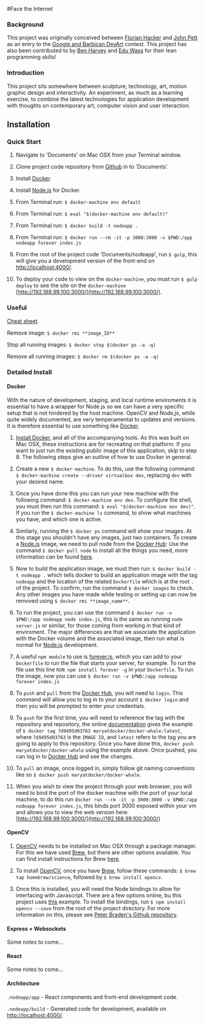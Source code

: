#Face the Internet

### Background

This project was originally conceived between [Florian Hacker](http://cargocollective.com/florianhacker) and [John Pett](http://johnpett.com) as an entry to the [Google and Barbican DevArt](https://devart.withgoogle.com/) contest. This project has also been contributed to by [Ben Harvey](https://github.com/gomako) and [Edu Wass](https://github.com/eduwass) for their lean programming skills!

### Introduction

This project sits somewhere between sculpture, technology, art, motion graphic design and interactivity. An experiment, as much as a learning exercise, to combine the latest technologies for application development with thoughts on contemporary art, computer vision and user interaction.

## Installation

### Quick Start

1. Navigate to 'Documents' on Mac OSX from your Terminal window.

2. Clone project code repository from [Github](https://github.com/JohnPett/Face-the-Internet) in to 'Documents'.

3. Install [Docker](http://docs.docker.com/engine/installation/mac/).

4. Install [Node.js](https://hub.docker.com/_/node/) for Docker.

5. From Terminal run: `$ docker-machine env default`
 
6. From Terminal run: `$ eval "$(docker-machine env default)"`

7. From Terminal run: `$ docker build -t nodeapp .`

8. From Terminal run: `$ docker run --rm -it -p 3000:3000 -v $PWD:/app nodeapp forever index.js`

9. From the root of the project code 'Documents/nodeapp', run `$ gulp`, this will give you a development version of the front-end on [http://localhost:4000/](http://localhost:4000/).

10. To deploy your code to view on the `docker-machine`, you must run `$ gulp deploy`  to see the site on the `docker-machine` [http://192.168.99.100:3000/](http://192.168.99.100:3000/).

### Useful

[Cheat sheet](https://github.com/wsargent/docker-cheat-sheet).

Remove image:
`$ docker rmi **image_ID**`

Stop all running images:
`$ docker stop $(docker ps -a -q)`

Remove all running images:
`$ docker rm $(docker ps -a -q)`

### Detailed Install

#### Docker

With the nature of development, staging, and local runtime enviroments it is essential to have a wrapper for Node.js so we can have a very specific setup that is not hindered by the host machine. OpenCV and Node,js, while quite widely documented, are very temperamental to updates and versions. It is therefore essential to use something like [Docker](http://docs.docker.com/engine/installation/mac/).

1. [Install Docker](http://docs.docker.com/engine/installation/mac/), and all of the accompanying tools. As this was built on Mac OSX, these instructions are for recreating on that platform. If you want to just run the existing public image of this application, skip to step 8. The following steps give an outline of how to use Docker in general.

2. Create a new `$ docker-machine`. To do this, use the following command: `$ docker-machine create --driver virtualbox dev`, replacing `dev` with your desired name.

3. Once you have done this you can run your new machine with the following command: `$ docker-machine env dev`. To configure the shell, you must then run this command: `$ eval "$(docker-machine env dev)"`. If you run the `$ docker-machine ls` command, to show what machines you have, and which one is active.

4. Similarly, running the `$ docker ps` command will show your images. At this stage you shouldn't have any images, just two containers. To create a [Node.js](https://nodejs.org/en/) image, we need to pull node from the [Docker Hub](https://hub.docker.com/): Use the command `$ docker pull node` to install all the things you need, more information can be found [here](https://hub.docker.com/_/node/).

5. Now to build the application image, we must then run: `$ docker build -t nodeapp .` which tells docker to build an application image with the tag `nodeapp` and the location of the related `Dockerfile` which is at the root `.` of the project. To confirm, run the command `$ docker images` to check. Any other images you have made while testing or setting up can now be removed using `$ docker rmi **image_name**`.

6. To run the project, you can use the command `$ docker run -v $PWD:/app nodeapp node index.js`, this is the same as running `node server.js` or similar, for those coming from working in that kind of enviroment. The major differences are that we associate the application with the Docker volume and the associated image, then run what is normal for [Node.js](https://nodejs.org/en/) development.

7. A useful `npm module` to use is [forever.js](https://github.com/foreverjs/forever), which you can add to your `Dockerfile` to run the file that starts your server, for example. To run the file use this line `RUN npm install forever -g` in your `Dockerfile`. To run the image, now you can use `$ docker run -v $PWD:/app nodeapp forever index.js`

8. To `push` and `pull` from the [Docker Hub](https://hub.docker.com/), you will need to `login`. This command will allow you to log in to your account `$ docker login` and then you will be prompted to enter your credentials.

9. To `push` for the first time, you will need to reference the tag with the repository and repository, the online [documentation](https://docs.docker.com/mac/step_six/) gives the example of `$ docker tag 7d9495d03763 maryatdocker/docker-whale:latest`, where `7d9495d03763` is the `IMAGE ID`, and `latest` refers to the tag you are going to apply to this repository. Once you have done this, `docker push maryatdocker/docker-whale` using the example above. Once pushed, you can log in to [Docker Hub](https://hub.docker.com/) and see the changes.

11. To `pull` an image, once logged in, simply follow git naming conventions like so `$ docker push maryatdocker/docker-whale`.

12. When you wish to view the project through your web browser, you will need to bind the port of the docker machine with the port of your local machine, to do this run `docker run --rm -it -p 3000:3000 -v $PWD:/app nodeapp forever index.js`, this binds port 3000 exposed within your vm and allows you to view the web version here: [http://192.168.99.100:3000/](http://192.168.99.100:3000/)

#### OpenCV

1. [OpenCV](http://opencv.org/) needs to be installed on Mac OSX through a package manager. For this we have used [Brew](http://brew.sh/), but there are other options available. You can find install instructions for Brew [here](http://brew.sh/).

2. To install [OpenCV](http://opencv.org/), once you have [Brew](http://brew.sh/), follow these commands: `$ brew tap homebrew/science`, followed by `$ brew install opencv`.

3. Once this is installed, you will need the Node bindings to allow for interfacing with Javascript. There are a few options online, bu this project uses [this](https://www.npmjs.com/package/opencv) example. To install the bindings, run `$ npm install opencv --save` from the root of the project directory. For more information on this, please see [Peter Braden's Github repository](https://github.com/peterbraden/node-opencv).

#### Express + Websockets

Some notes to come...

#### React

Some notes to come...

#### Architecture

`.nodeapp/app` - React components and front-end development code.

`.nodeapp/build` - Generated code for development, available on [http://localhost:4000/](http://localhost:4000/).